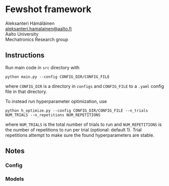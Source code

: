 # Fewshot framework

Aleksanteri Hämäläinen\
aleksanteri.hamalainen@aalto.fi\
Aalto University\
Mechatronics Research group

## Instructions

Run main code in `src` directory with

```
python main.py --config CONFIG_DIR/CONFIG_FILE
```

where `CONFIG_DIR` is a directory in `configs` and `CONFIG_FILE` to a `.yaml` config file in that directory.

To instead run hyperparameter optimization, use

```
python h_optimize.py --config CONFIG_DIR/CONFIG_FILE --n_trials NUM_TRIALS --n_repetitions NUM_REPETITIONS
```

where `NUM_TRIALS` is the total number of trials to run and `NUM_REPETITIONS` is the number of repetitions to run per trial (optional: default 1). Trial repetitions attempt to
make sure the found hyperparameters are stable.

## Notes

### Config


### Models

